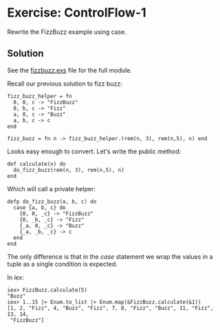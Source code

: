 # Exercise: ControlFlow-1
Rewrite the FizzBuzz example using case.

## Solution
See the [fizzbuzz.exs](./fizzbuzz.exs) file for the full module.

Recall our previous solution to fizz buzz:
```
fizz_buzz_helper = fn  
  0, 0, c -> "FizzBuzz"  
  0, b, c -> "Fizz"  
  a, 0, c -> "Buzz"  
  a, b, c -> c  
end  

fizz_buzz = fn n -> fizz_buzz_helper.(rem(n, 3), rem(n,5), n) end  
```

Looks easy enough to convert. Let's write the public method:
```
def calculate(n) do
  do_fizz_buzz(rem(n, 3), rem(n,5), n)
end
```

Which will call a private helper:
```
defp do_fizz_buzz(a, b, c) do
  case {a, b, c} do
    {0, 0, _c} -> "FizzBuzz"
    {0, _b, _c} -> "Fizz"
    {_a, 0, _c} -> "Buzz"
    {_a, _b, _c} -> c
  end
end
```

The only difference is that in the *case* statement we wrap the values in a tuple as a single condition is expected.

In *iex*:
```
iex> FizzBuzz.calculate(5)
"Buzz"
iex> 1..15 |> Enum.to_list |> Enum.map(&FizzBuzz.calculate(&1))
[1, 2, "Fizz", 4, "Buzz", "Fizz", 7, 8, "Fizz", "Buzz", 11, "Fizz", 13, 14,
 "FizzBuzz"]
 ```
